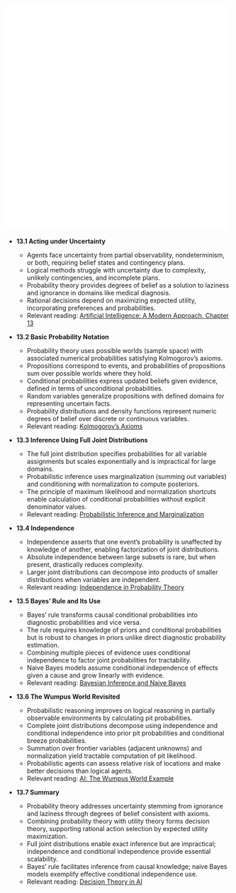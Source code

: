 ![AMA-ch13-uncertainty](AMA-ch13-uncertainty.best.png)

- **13.1 Acting under Uncertainty**
  - Agents face uncertainty from partial observability, nondeterminism, or both, requiring belief states and contingency plans.
  - Logical methods struggle with uncertainty due to complexity, unlikely contingencies, and incomplete plans.
  - Probability theory provides degrees of belief as a solution to laziness and ignorance in domains like medical diagnosis.
  - Rational decisions depend on maximizing expected utility, incorporating preferences and probabilities.
  - Relevant reading: [Artificial Intelligence: A Modern Approach, Chapter 13](https://aima.cs.berkeley.edu/)

- **13.2 Basic Probability Notation**
  - Probability theory uses possible worlds (sample space) with associated numerical probabilities satisfying Kolmogorov’s axioms.
  - Propositions correspond to events, and probabilities of propositions sum over possible worlds where they hold.
  - Conditional probabilities express updated beliefs given evidence, defined in terms of unconditional probabilities.
  - Random variables generalize propositions with defined domains for representing uncertain facts.
  - Probability distributions and density functions represent numeric degrees of belief over discrete or continuous variables.
  - Relevant reading: [Kolmogorov’s Axioms](https://plato.stanford.edu/entries/probability-training/)

- **13.3 Inference Using Full Joint Distributions**
  - The full joint distribution specifies probabilities for all variable assignments but scales exponentially and is impractical for large domains.
  - Probabilistic inference uses marginalization (summing out variables) and conditioning with normalization to compute posteriors.
  - The principle of maximum likelihood and normalization shortcuts enable calculation of conditional probabilities without explicit denominator values.
  - Relevant reading: [Probabilistic Inference and Marginalization](https://web.stanford.edu/~jurafsky/slp3/A.pdf)

- **13.4 Independence**
  - Independence asserts that one event’s probability is unaffected by knowledge of another, enabling factorization of joint distributions.
  - Absolute independence between large subsets is rare, but when present, drastically reduces complexity.
  - Larger joint distributions can decompose into products of smaller distributions when variables are independent.
  - Relevant reading: [Independence in Probability Theory](https://www.probabilitycourse.com/chapter3/3_2_1_independence.php)

- **13.5 Bayes’ Rule and Its Use**
  - Bayes’ rule transforms causal conditional probabilities into diagnostic probabilities and vice versa.
  - The rule requires knowledge of priors and conditional probabilities but is robust to changes in priors unlike direct diagnostic probability estimation.
  - Combining multiple pieces of evidence uses conditional independence to factor joint probabilities for tractability.
  - Naive Bayes models assume conditional independence of effects given a cause and grow linearly with evidence.
  - Relevant reading: [Bayesian Inference and Naive Bayes](https://en.wikipedia.org/wiki/Naive_Bayes_classifier)

- **13.6 The Wumpus World Revisited**
  - Probabilistic reasoning improves on logical reasoning in partially observable environments by calculating pit probabilities.
  - Complete joint distributions decompose using independence and conditional independence into prior pit probabilities and conditional breeze probabilities.
  - Summation over frontier variables (adjacent unknowns) and normalization yield tractable computation of pit likelihood.
  - Probabilistic agents can assess relative risk of locations and make better decisions than logical agents.
  - Relevant reading: [AI: The Wumpus World Example](https://ai.stanford.edu/~nilsson/OnlinePubs-Nils/General%20Essays/WumpusWorld.pdf)

- **13.7 Summary**
  - Probability theory addresses uncertainty stemming from ignorance and laziness through degrees of belief consistent with axioms.
  - Combining probability theory with utility theory forms decision theory, supporting rational action selection by expected utility maximization.
  - Full joint distributions enable exact inference but are impractical; independence and conditional independence provide essential scalability.
  - Bayes’ rule facilitates inference from causal knowledge; naive Bayes models exemplify effective conditional independence use.
  - Relevant reading: [Decision Theory in AI](https://plato.stanford.edu/entries/decision-theory/)
